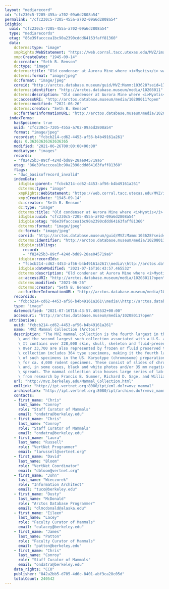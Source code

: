 ```yaml
---
layout: "mediarecord"
id: "cfc230c5-7205-455a-a702-09a6d2808a54"
permalink: "/cfc230c5-7205-455a-a702-09a6d2808a54"
idigbio:
  uuid: "cfc230c5-7205-455a-a702-09a6d2808a54"
  type: "mediarecords"
  etag: "86e39facccea1bc90a2390cddd64163faff81360"
  data:
    dcterms:type: "image"
    xmpRights:WebStatement: "https://web.corral.tacc.utexas.edu/MVZ/images/MVZ_img/cards/jpg/img_card_12185.jpg"
    xmp:CreateDate: "1945-09-14"
    dc:creator: "Seth B. Benson"
    dc:type: "image"
    dcterms:title: "Old condenser at Aurora Mine where <i>Myotis</i> was collected"
    dcterms:format: "image/jpeg"
    dc:format: "image/jpeg"
    coreid: "http://arctos.database.museum/guid/MVZ:Mamm:103628?seid=1715789"
    dcterms:identifier: "http://arctos.database.museum/media/10208011"
    dcterms:description: "Old condenser at Aurora Mine where <i>Myotis</i> was collected"
    ac:accessURI: "http://arctos.database.museum/media/10208011?open"
    dcterms:modified: "2021-06-26"
    dcterms:creator: "Seth B. Benson"
    ac:furtherInformationURL: "http://arctos.database.museum/media/10208011"
  indexTerms:
    hasSpecimen: true
    uuid: "cfc230c5-7205-455a-a702-09a6d2808a54"
    format: "image/jpeg"
    recordset: "fcbcb214-cd62-4453-af56-b4b49161a261"
    dqs: 0.36363636363636365
    modified: "2021-06-26T00:00:00+00:00"
    mediatype: "images"
    records:
    - "f82425b3-89cf-424d-bd89-28ae045719a6"
    etag: "86e39facccea1bc90a2390cddd64163faff81360"
    flags:
    - "dwc_basisofrecord_invalid"
    indexData:
      idigbio:parent: "fcbcb214-cd62-4453-af56-b4b49161a261"
      dcterms:type: "image"
      xmpRights:WebStatement: "https://web.corral.tacc.utexas.edu/MVZ/images/MVZ_img/cards/jpg/img_card_12185.jpg"
      xmp:CreateDate: "1945-09-14"
      dc:creator: "Seth B. Benson"
      dc:type: "image"
      dcterms:title: "Old condenser at Aurora Mine where <i>Myotis</i> was collected"
      idigbio:uuid: "cfc230c5-7205-455a-a702-09a6d2808a54"
      idigbio:etag: "86e39facccea1bc90a2390cddd64163faff81360"
      dcterms:format: "image/jpeg"
      dc:format: "image/jpeg"
      coreid: "http://arctos.database.museum/guid/MVZ:Mamm:103628?seid=1715789"
      dcterms:identifier: "http://arctos.database.museum/media/10208011"
      idigbio:siblings:
        record:
        - "f82425b3-89cf-424d-bd89-28ae045719a6"
      idigbio:recordIds:
      - "fcbcb214-cd62-4453-af56-b4b49161a261\\media\\http://arctos.database.museum/media/10208011"
      idigbio:dateModified: "2021-07-16T16:43:57.465532"
      dcterms:description: "Old condenser at Aurora Mine where <i>Myotis</i> was collected"
      ac:accessURI: "http://arctos.database.museum/media/10208011?open"
      dcterms:modified: "2021-06-26"
      dcterms:creator: "Seth B. Benson"
      ac:furtherInformationURL: "http://arctos.database.museum/media/10208011"
    recordids:
    - "fcbcb214-cd62-4453-af56-b4b49161a261\\media\\http://arctos.database.museum/media/10208011"
    type: "image"
    datemodified: "2021-07-16T16:43:57.465532+00:00"
    accessuri: "http://arctos.database.museum/media/10208011?open"
  attribution:
    uuid: "fcbcb214-cd62-4453-af56-b4b49161a261"
    name: "MVZ Mammal Collection (Arctos)"
    description: "The MVZ mammal collection is the fourth largest in the United States\
      \ and the second largest such collection associated with a U.S. academic institution.\
      \ It contains over 228,000 skin, skull, skeleton and fluid-preserved specimens.\
      \ Over 33,700 are also represented by frozen or fluid preserved tissues. The\
      \ collection includes 364 type specimens, making it the fourth largest collection\
      \ of such specimens in the US. Karyotype (chromosome) preparations are available\
      \ for ca. 4,000 rodent specimens. These consist of slides of chromosome preparations\
      \ and, in some cases, black and white photos and/or 35 mm negatives of chromosome\
      \ spreads. The mammal collection also houses large series of lab-raised specimens\
      \ from research by Francis B. Sumner, Richard D. Sage, and William Z. Lidicker."
    url: "http://mvz.berkeley.edu/Mammal_Collection.html"
    emllink: "http://ipt.vertnet.org:8080/ipt/eml.do?r=mvz_mammal"
    archivelink: "http://ipt.vertnet.org:8080/ipt/archive.do?r=mvz_mammal"
    contacts:
    - first_name: "Chris"
      last_name: "Conroy"
      role: "Staff Curator of Mammals"
      email: "ondatra@berkeley.edu"
    - first_name: "Chris"
      last_name: "Conroy"
      role: "Staff Curator of Mammals"
      email: "ondatra@berkeley.edu"
    - first_name: "Laura"
      last_name: "Russell"
      role: "VertNet Programmer"
      email: "larussell@vertnet.org"
    - first_name: "David"
      last_name: "Bloom"
      role: "VertNet Coordinator"
      email: "dbloom@vertnet.org"
    - first_name: "John"
      last_name: "Wieczorek"
      role: "Information Architect"
      email: "tuco@berkeley.edu"
    - first_name: "Dusty"
      last_name: "McDonald"
      role: "Arctos Database Programmer"
      email: "dlmcdonald@alaska.edu"
    - first_name: "Eileen"
      last_name: "Lacey"
      role: "Faculty Curator of Mammals"
      email: "ealacey@berkeley.edu"
    - first_name: "James"
      last_name: "Patton"
      role: "Faculty Curator of Mammals"
      email: "patton@berkeley.edu"
    - first_name: "Chris"
      last_name: "Conroy"
      role: "Staff Curator of Mammals"
      email: "ondatra@berkeley.edu"
    data_rights: "CC0"
    publisher: "842a2bb5-d705-4d6c-8401-abf3ca28c05d"
    totalCount: 240542
---
```

